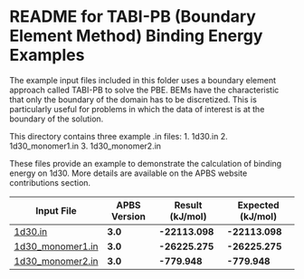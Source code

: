 README for TABI-PB (Boundary Element Method) Binding Energy Examples
====================================================================

The example input files included in this folder uses a boundary element approach called
TABI-PB to solve the PBE. BEMs have the characteristic that only the boundary of the
domain has to be discretized. This is particularly useful for problems in which the data
of interest is at the boundary of the solution.

This directory contains three example .in files:
        1. 1d30.in
        2. 1d30_monomer1.in
        3. 1d30_monomer2.in

These files provide an example to demonstrate the calculation of binding energy on 1d30.
More details are available on the APBS website contributions section.

Input File| APBS Version| Result (kJ/mol)| Expected (kJ/mol)
---|---|---|---
[1d30.in](1d30.in)| **3.0**| **-22113.098**| **-22113.098**
[1d30_monomer1.in](1d30_monomer1.in)| **3.0**| **-26225.275**| **-26225.275**
[1d30_monomer2.in](1d30_monomer2.in)| **3.0**| **-779.948**| **-779.948**
